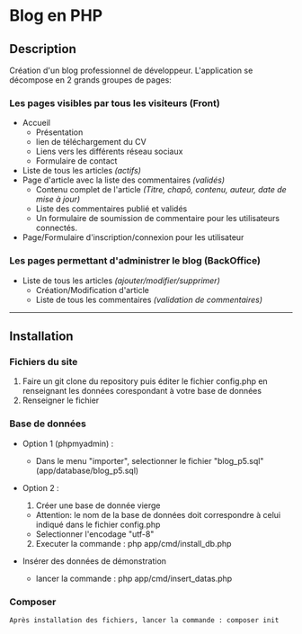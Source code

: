 # Blog en PHP

## Description
  Création d'un blog professionnel de développeur.
  L'application se décompose en 2 grands groupes de pages:
  ### Les pages visibles par tous les visiteurs (Front)

  * Accueil
    * Présentation
    * lien de téléchargement du CV
    * Liens vers les différents réseau sociaux
    * Formulaire de contact
  * Liste de tous les articles _(actifs)_
  * Page d'article avec la liste des commentaires _(validés)_ 
    * Contenu complet de l'article _(Titre, chapô, contenu, auteur, date de mise à jour)_
    * Liste des commentaires publié et validés
    * Un formulaire de soumission de commentaire pour les utilisateurs connectés.
  * Page/Formulaire d'inscription/connexion pour les utilisateur
    
  ### Les pages permettant d'administrer le blog (BackOffice)
  * Liste de tous les articles _(ajouter/modifier/supprimer)_
    * Création/Modification d'article
    * Liste de tous les commentaires _(validation de commentaires)_
  --- 
## Installation
  ### Fichiers du site
  1. Faire un git clone du repository puis éditer le fichier config.php en renseignant les données corespondant à votre base de données
  2. Renseigner le fichier
  ### Base de données

   * Option 1 (phpmyadmin) :
      * Dans le menu "importer", selectionner le fichier "blog_p5.sql" (app/database/blog_p5.sql)
  
  * Option 2 :
      1. Créer une base de donnée vierge 
      * Attention: le nom de la base de données doit correspondre à celui indiqué dans le fichier config.php
      * Selectionner l'encodage "utf-8"
      2. Executer la commande : php app/cmd/install_db.php
  * Insérer des données de démonstration
    * lancer la commande : php app/cmd/insert_datas.php
    
  ### Composer
    Après installation des fichiers, lancer la commande : composer init
    
  
 
  


